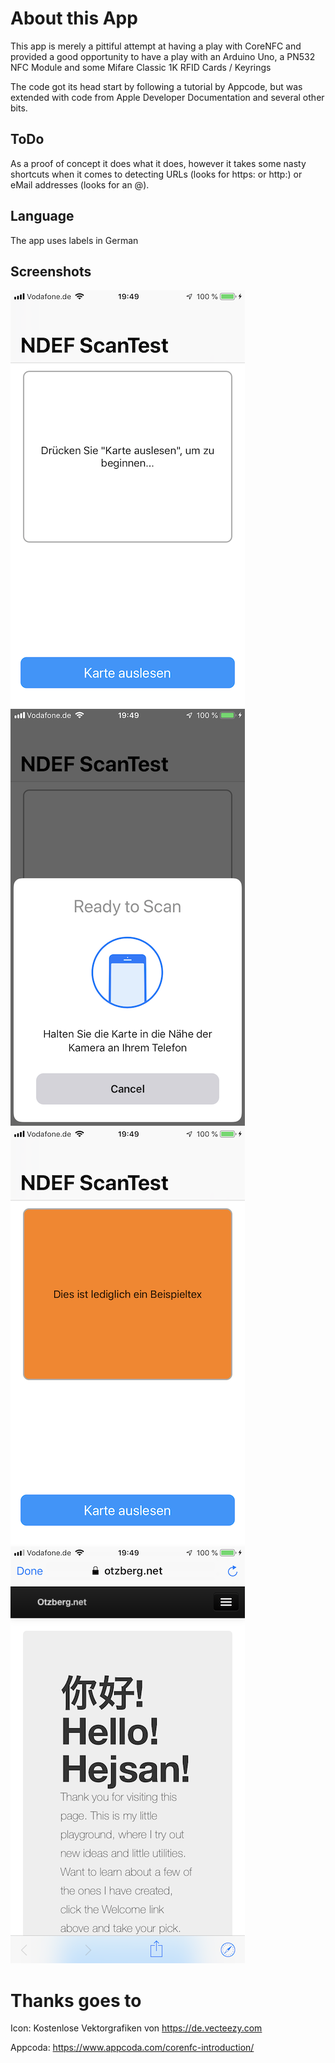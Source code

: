 # About this App

This app is merely a pittiful attempt at having a play with CoreNFC and provided a good opportunity to have a play with an Arduino Uno, a PN532 NFC Module and some Mifare Classic 1K RFID Cards / Keyrings

The code got its head start by following a tutorial by Appcode, but was extended with code from Apple Developer Documentation and several other bits.

## ToDo

As a proof of concept it does what it does, however it takes some nasty shortcuts when it comes to detecting URLs (looks for https: or http:) or eMail addresses (looks for an @).

## Language

The app uses labels in German

## Screenshots

![Screenshot of App UI #1](imgs/IMG_8070.PNG "Screenshot 1")
![Screenshot of App UI #2](imgs/IMG_8071.PNG "Screenshot 2")
![Screenshot of App UI #3](imgs/IMG_8072.PNG "Screenshot 3")
![Screenshot of App UI #4](imgs/IMG_8073.PNG "Screenshot 4")

# Thanks goes to

Icon: 
Kostenlose Vektorgrafiken von https://de.vecteezy.com

Appcoda:
https://www.appcoda.com/corenfc-introduction/




